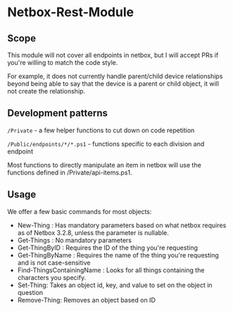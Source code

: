 # Netbox-Rest-Module

## Scope

This module will not cover all endpoints in netbox, but I will accept PRs if you're willing to match the code style.

For example, it does not currently handle parent/child device relationships beyond being able to say that the device is a parent or child object, it will not create the relationship.

## Development patterns

`/Private` - a few helper functions to cut down on code repetition

`/Public/endpoints/*/*.ps1` - functions specific to each division and endpoint

Most functions to directly manipulate an item in netbox will use the functions defined in /Private/api-items.ps1.

## Usage

We offer a few basic commands for most objects:

* New-Thing : Has mandatory parameters based on what netbox requires as of Netbox 3.2.8, unless the parameter is nullable.
* Get-Things : No mandatory parameters
* Get-ThingByID : Requires the ID of the thing you're requesting
* Get-ThingByName : Requires the name of the thing you're requesting and is not case-sensitive
* Find-ThingsContainingName : Looks for all things containing the characters you specify.
* Set-Thing: Takes an object id, key, and value to set on the object in question
* Remove-Thing: Removes an object based on ID
